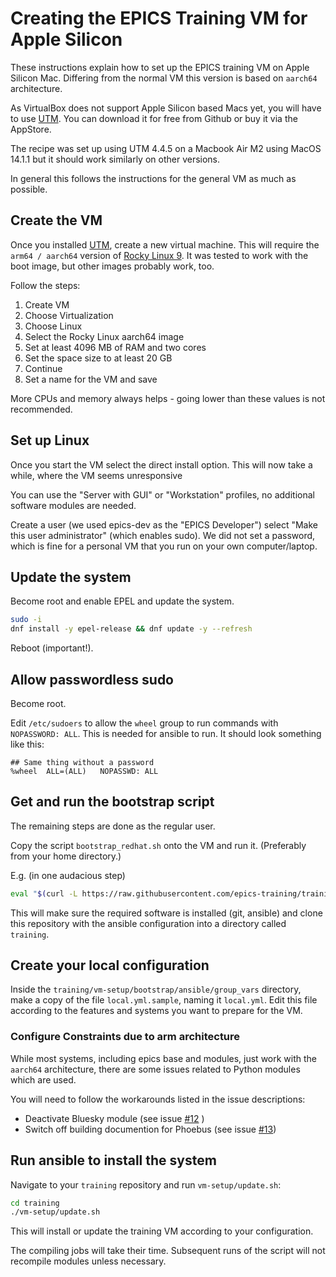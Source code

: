 # Creating the EPICS Training VM for Apple Silicon

These instructions explain how to set up the EPICS training VM
on Apple Silicon Mac. Differing from the normal VM this version
is based on `aarch64` architecture.

As VirtualBox does not support Apple Silicon based Macs yet,
you will have to use [UTM](https://github.com/utmapp/UTM).
You can download it for free from Github or buy it via the AppStore.

The recipe was set up using UTM 4.4.5 on a Macbook Air M2 using
MacOS 14.1.1 but it should work similarly on other versions.

In general this follows the instructions for the general VM as much
as possible.

## Create the VM

Once you installed [UTM](https://github.com/utmapp/UTM), create a
new virtual machine. This will require the `arm64 / aarch64` version
of [Rocky Linux 9](https://rockylinux.org/download/).
It was tested to work with the boot image, but other images probably work, too.

Follow the steps:

1. Create VM
2. Choose Virtualization
3. Choose Linux
4. Select the Rocky Linux aarch64 image
5. Set at least 4096 MB of RAM and two cores
6. Set the space size to at least 20 GB
7. Continue
8. Set a name for the VM and save

More CPUs and memory always helps -
going lower than these values is not recommended.

## Set up Linux

Once you start the VM select the direct install option.
This will now take a while, where the VM seems unresponsive

You can use the "Server with GUI" or "Workstation" profiles,
no additional software modules are needed.

Create a user (we used epics-dev as the "EPICS Developer")
select "Make this user administrator" (which enables sudo).
We did not set a password, which is fine for a personal VM
that you run on your own computer/laptop.

## Update the system

Become root and enable EPEL and update the system.

```bash
sudo -i
dnf install -y epel-release && dnf update -y --refresh
```

Reboot (important!).

## Allow passwordless sudo

Become root.

Edit `/etc/sudoers`
to allow the `wheel` group to run commands with `NOPASSWORD: ALL`.
This is needed for ansible to run. It should look something like this:

```
## Same thing without a password
%wheel	ALL=(ALL)	NOPASSWD: ALL
```

## Get and run the bootstrap script

The remaining steps are done as the regular user.

Copy the script `bootstrap_redhat.sh` onto the VM and run it.
(Preferably from your home directory.)

E.g. (in one audacious step)

```bash
eval "$(curl -L https://raw.githubusercontent.com/epics-training/training-vm/main/bootstrap_redhat.sh)"
```

This will make sure the required software is installed (git, ansible)
and clone this repository with the ansible configuration
into a directory called `training`.

## Create your local configuration

Inside the `training/vm-setup/bootstrap/ansible/group_vars` directory,
make a copy of the file `local.yml.sample`, naming it `local.yml`.
Edit this file according to the features and systems you want
to prepare for the VM.

### Configure Constraints due to arm architecture

While most systems, including epics base and modules, just work
with the `aarch64` architecture, there are some issues related to
Python modules which are used.

You will need to follow the workarounds listed in the issue descriptions:

- Deactivate Bluesky module (see issue [#12](https://github.com/epics-training/training-vm/issues/12) )
- Switch off building documention for Phoebus (see issue [#13](https://github.com/epics-training/training-vm/issues/13))

## Run ansible to install the system

Navigate to your `training` repository and run `vm-setup/update.sh`:

```bash
cd training
./vm-setup/update.sh
```

This will install or update the training VM according to your configuration.

The compiling jobs will take their time.
Subsequent runs of the script will not recompile modules unless necessary.
